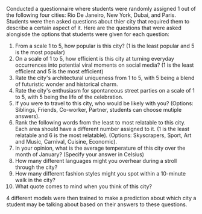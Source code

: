 Conducted a questionnaire where students were randomly assigned 1 out of the following four cities: Rio De Janeiro, New York, Dubai, and Paris. Students were then asked questions about thier city
that required them to describe a certain aspect of it. Here are the questions that were asked alongisde the options that students were given for each question:
1. From a scale 1 to 5, how popular is this city? (1 is the least popular and 5 is the most popular)
2. On a scale of 1 to 5, how efficient is this city at turning everyday occurrences into potential viral moments on social media? (1 is the least efficient and 5 is the most efficient)
3. Rate the city's architectural uniqueness from 1 to 5, with 5 being a blend of futuristic wonder and historical charm.
4. Rate the city's enthusiasm for spontaneous street parties on a scale of 1 to 5, with 5 being the life of the celebration.
5. If you were to travel to this city, who would be likely with you? (Options: Siblings, Friends, Co-worker, Partner, students can choose mutiple answers).
6. Rank the following words from the least to most relatable to this city. Each area should have a different number assigned to it. (1 is the least relatable and 6 is the most relatable). (Options: Skyscrapers, Sport, Art and Music, Carnival, Cuisine, Economic).
7. In your opinion, what is the average temperature of this city over the month of January? (Specify your answer in Celsius)
8. How many different languages might you overhear during a stroll through the city?
9. How many different fashion styles might you spot within a 10-minute walk in the city?
10. What quote comes to mind when you think of this city?

4 different models were then trained to make a prediction about which city a student may be talking about based on their answers to these questions.
